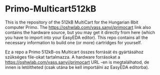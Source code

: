 # Primo-Multicart512kB
This is the repository of the 512kB MultiCart for the Hungarian 8bit computer Primo. The https://oshwlab.com/vass.sanyi/primocart link also contains 
the hardware source, but you may get it directly from here (which you have to import into your EasyEDA editor).
This repo contains all the necessary information to build one (or more) cartridges for yourself.

Ez a repo a Primo 512kB-os Multicart összes forrását és gyártásához szükséges file-okat tartalmazza. A hardware forrásokat a 
https://oshwlab.com/vass.sanyi/primocart URL -en is megtalálhatod, de innen is letöltheted (csak utána be kell importálni az EasyEDA editorba).
